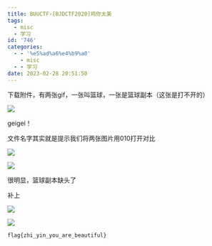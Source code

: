 ```yaml
---
title: BUUCTF-[BJDCTF2020]鸡你太美
tags:
  - misc
  - 学习
id: '746'
categories:
  - - '%e5%ad%a6%e4%b9%a0'
    - misc
  - - 学习
date: 2023-02-28 20:51:50
---
```


下载附件，有两张gif，一张叫篮球，一张是篮球副本（这张是打不开的）

![](https://pic.niaoluo.top/%E7%BD%91%E7%AB%99%E8%B0%83%E7%94%A8/misc%E9%9C%80%E8%A6%81/%E7%AC%AC%E4%BA%8C%E9%A1%B5/%5BBJDCTF2020%5D%E9%B8%A1%E4%BD%A0%E5%A4%AA%E7%BE%8E/%E7%AF%AE%E7%90%83.gif)

geigei！

文件名字其实就是提示我们将两张图片用010打开对比

![](https://pic.niaoluo.top/%E7%BD%91%E7%AB%99%E8%B0%83%E7%94%A8/misc%E9%9C%80%E8%A6%81/%E7%AC%AC%E4%BA%8C%E9%A1%B5/%5BBJDCTF2020%5D%E9%B8%A1%E4%BD%A0%E5%A4%AA%E7%BE%8E/%E5%B1%8F%E5%B9%95%E6%88%AA%E5%9B%BE%202023-02-28%20203233.jpg)

![](https://pic.niaoluo.top/%E7%BD%91%E7%AB%99%E8%B0%83%E7%94%A8/misc%E9%9C%80%E8%A6%81/%E7%AC%AC%E4%BA%8C%E9%A1%B5/%5BBJDCTF2020%5D%E9%B8%A1%E4%BD%A0%E5%A4%AA%E7%BE%8E/%E5%B1%8F%E5%B9%95%E6%88%AA%E5%9B%BE%202023-02-28%20203333.jpg)

很明显，篮球副本缺头了

补上

![](https://pic.niaoluo.top/%E7%BD%91%E7%AB%99%E8%B0%83%E7%94%A8/misc%E9%9C%80%E8%A6%81/%E7%AC%AC%E4%BA%8C%E9%A1%B5/%5BBJDCTF2020%5D%E9%B8%A1%E4%BD%A0%E5%A4%AA%E7%BE%8E/%E5%B1%8F%E5%B9%95%E6%88%AA%E5%9B%BE%202023-02-28%20204340.jpg)

![](https://pic.niaoluo.top/%E7%BD%91%E7%AB%99%E8%B0%83%E7%94%A8/misc%E9%9C%80%E8%A6%81/%E7%AC%AC%E4%BA%8C%E9%A1%B5/%5BBJDCTF2020%5D%E9%B8%A1%E4%BD%A0%E5%A4%AA%E7%BE%8E/%E7%AF%AE%E7%90%83%E5%89%AF%E6%9C%AC.gif)

```
flag{zhi_yin_you_are_beautiful}
```